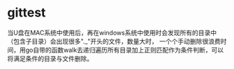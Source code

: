 # gittest

当U盘在MAC系统中使用后，再在windows系统中使用时会发现所有的目录中（包含子目录）会出现很多"._"开头的文件，数量大时，
一个个手动删除很浪费时间，用go自带的函数walk去递归遍历所有目录加上正则匹配作为条件判断，可以将满足条件的目录与文件删除。
